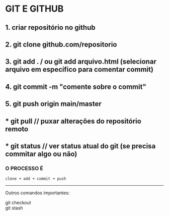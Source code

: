 # GIT E GITHUB


## 1. criar repositório no github

## 2. git clone github.com/repositorio

## 3.	 git add . / ou git add arquivo.html (selecionar arquivo em específico para 	comentar commit)

## 4.	 git commit -m "comente sobre o commit"

## 5.	 git push origin main/master 

## *	 git pull // puxar alterações do repositório remoto

## *	 git status // ver status atual do git (se precisa 	commitar algo ou não)


### O PROCESSO É

    clone ➜ add ➜ commit ➜ push

---

Outros comandos importantes:

git checkout  
git stash